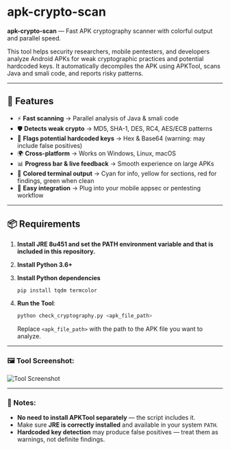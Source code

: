 # apk-crypto-scan

**apk-crypto-scan** — Fast APK cryptography scanner with colorful output and parallel speed.

This tool helps security researchers, mobile pentesters, and developers analyze Android APKs for weak cryptographic practices and potential hardcoded keys. It automatically decompiles the APK using APKTool, scans Java and smali code, and reports risky patterns.

---

## 🌟 Features

- ⚡ **Fast scanning** → Parallel analysis of Java & smali code  
- 🛡 **Detects weak crypto** → MD5, SHA-1, DES, RC4, AES/ECB patterns  
- 🔑 **Flags potential hardcoded keys** → Hex & Base64 (warning: may include false positives)  
- 🌍 **Cross-platform** → Works on Windows, Linux, macOS  
- 📊 **Progress bar & live feedback** → Smooth experience on large APKs  
- 🎨 **Colored terminal output** → Cyan for info, yellow for sections, red for findings, green when clean  
- 🧩 **Easy integration** → Plug into your mobile appsec or pentesting workflow

---

## 📦 Requirements

1. **Install JRE 8u451 and set the PATH environment variable and that is included in this repository.**
   
2. **Install Python 3.6+**

3. **Install Python dependencies**

   ```bash
   pip install tqdm termcolor

4. **Run the Tool**:
    ```bash
    python check_cryptography.py <apk_file_path>
    ```

    Replace `<apk_file_path>` with the path to the APK file you want to analyze.

---

### 🖼️ Tool Screenshot:

![Tool Screenshot](https://github.com/user-attachments/assets/34f3848f-c05c-431b-a396-93b0f66ffa05)

---

### 📝 Notes:
- **No need to install APKTool separately** — the script includes it.
- Make sure **JRE is correctly installed** and available in your system `PATH`.
- **Hardcoded key detection** may produce false positives — treat them as warnings, not definite findings.
